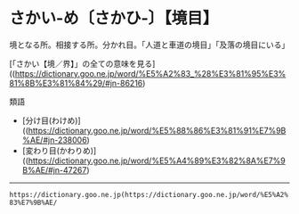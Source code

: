 # さかい‐め〔さかひ‐〕【境目】

境となる所。相接する所。分かれ目。「人道と車道の境目」「及落の境目にいる」

[「さかい【境／界】」の全ての意味を見る]((https://dictionary.goo.ne.jp/word/%E5%A2%83_%28%E3%81%95%E3%81%8B%E3%81%84%29/#jn-86216)

類語

-   [分け目(わけめ)]((https://dictionary.goo.ne.jp/word/%E5%88%86%E3%81%91%E7%9B%AE/#jn-238006)
-   [変わり目(かわりめ)]((https://dictionary.goo.ne.jp/word/%E5%A4%89%E3%82%8A%E7%9B%AE/#jn-47267)

---
`https://dictionary.goo.ne.jp(https://dictionary.goo.ne.jp/word/%E5%A2%83%E7%9B%AE/`